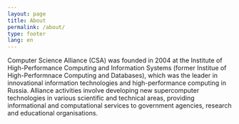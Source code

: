 ```yaml
---
layout: page
title: About
permalink: /about/
type: footer
lang: en
---
```


Computer Science Alliance (CSA) was founded in 2004 at the Institute of High-Performance Computing and Information Systems (former Institue of High-Performnace Computing and Databases), which was the leader in innovational information technologies and high-performance computing in Russia. Alliance activities involve developing new supercomputer technologies in various scientific and technical areas, providing informational and computational services to government agencies, research and educational organisations.
